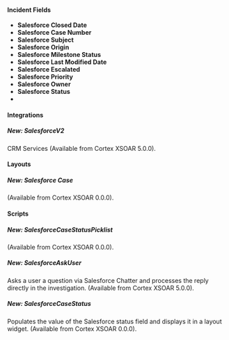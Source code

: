 
#### Incident Fields
- **Salesforce Closed Date**
- **Salesforce Case Number**
- **Salesforce Subject**
- **Salesforce Origin**
- **Salesforce Milestone Status**
- **Salesforce Last Modified Date**
- **Salesforce Escalated**
- **Salesforce Priority**
- **Salesforce Owner**
- **Salesforce Status**
- 
#### Integrations
##### New: SalesforceV2
CRM Services (Available from Cortex XSOAR 5.0.0).

#### Layouts
##### New: Salesforce Case
(Available from Cortex XSOAR 0.0.0).

#### Scripts
##### New: SalesforceCaseStatusPicklist
(Available from Cortex XSOAR 0.0.0).

##### New: SalesforceAskUser
Asks a user a question via Salesforce Chatter and processes the reply directly in the investigation. (Available from Cortex XSOAR 5.0.0).

##### New: SalesforceCaseStatus
Populates the value of the Salesforce status field and displays it in a layout widget.
 (Available from Cortex XSOAR 0.0.0).
